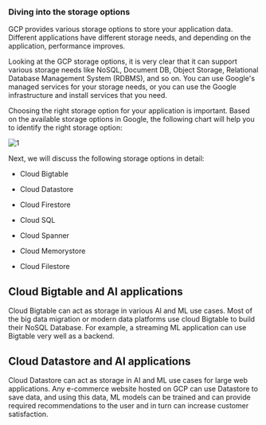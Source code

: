 
### Diving into the storage options

GCP provides various storage options to store your application data. Different applications have different storage needs, and depending on the application, performance improves.

Looking at the GCP storage options, it is very clear that it can support various storage needs like NoSQL, Document DB, Object Storage, Relational Database Management System (RDBMS), and so on. You can use Google's managed services for your storage needs, or you can use the Google infrastructure and install services that you need.

Choosing the right storage option for your application is important. Based on the available storage options in Google, the following chart will help you to identify the right storage option:


![1](https://user-images.githubusercontent.com/23625821/122635361-bbb09e80-d0e3-11eb-9570-5d05cda51873.png)


Next, we will discuss the following storage options in detail:

- Cloud Bigtable
- Cloud Datastore
- Cloud Firestore

- Cloud SQL
- Cloud Spanner
- Cloud Memorystore
- Cloud Filestore

## Cloud Bigtable and AI applications

Cloud Bigtable can act as storage in various AI and ML use cases. Most of the big data migration or modern data platforms use cloud Bigtable to build their NoSQL Database. For example, a streaming ML application can use Bigtable very well as a backend.


## Cloud Datastore and AI applications

Cloud Datastore can act as storage in AI and ML use cases for large web applications. Any e-commerce website hosted on GCP can use Datastore to save data, and using this data, ML models can be trained and can provide required recommendations to the user and in turn can increase customer satisfaction.



